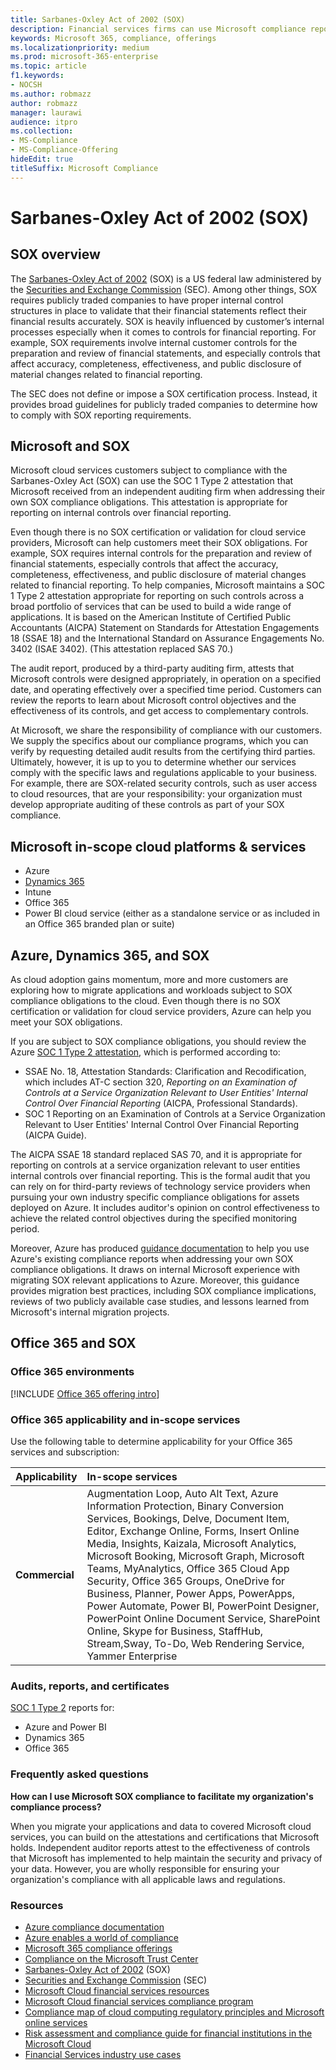 ```yaml
---
title: Sarbanes-Oxley Act of 2002 (SOX)
description: Financial services firms can use Microsoft compliance reports to address their compliance with the Sarbanes-Oxley Act.
keywords: Microsoft 365, compliance, offerings
ms.localizationpriority: medium
ms.prod: microsoft-365-enterprise
ms.topic: article
f1.keywords:
- NOCSH
ms.author: robmazz
author: robmazz
manager: laurawi
audience: itpro
ms.collection:
- MS-Compliance
- MS-Compliance-Offering
hideEdit: true
titleSuffix: Microsoft Compliance
---
```


# Sarbanes-Oxley Act of 2002 (SOX)

## SOX overview

The [Sarbanes-Oxley Act of 2002](https://www.congress.gov/bill/107th-congress/house-bill/3763) (SOX) is a US federal law administered by the [Securities and Exchange Commission](https://www.sec.gov/) (SEC). Among other things, SOX requires publicly traded companies to have proper internal control structures in place to validate that their financial statements reflect their financial results accurately. SOX is heavily influenced by customer’s internal processes especially when it comes to controls for financial reporting. For example, SOX requirements involve internal customer controls for the preparation and review of financial statements, and especially controls that affect accuracy, completeness, effectiveness, and public disclosure of material changes related to financial reporting.

The SEC does not define or impose a SOX certification process. Instead, it provides broad guidelines for publicly traded companies to determine how to comply with SOX reporting requirements.

## Microsoft and SOX

Microsoft cloud services customers subject to compliance with the Sarbanes-Oxley Act (SOX) can use the SOC 1 Type 2 attestation that Microsoft received from an independent auditing firm when addressing their own SOX compliance obligations. This attestation is appropriate for reporting on internal controls over financial reporting.

Even though there is no SOX certification or validation for cloud service providers, Microsoft can help customers meet their SOX obligations. For example, SOX requires internal controls for the preparation and review of financial statements, especially controls that affect the accuracy, completeness, effectiveness, and public disclosure of material changes related to financial reporting. To help companies, Microsoft maintains a SOC 1 Type 2 attestation appropriate for reporting on such controls across a broad portfolio of services that can be used to build a wide range of applications. It is based on the American Institute of Certified Public Accountants (AICPA) Statement on Standards for Attestation Engagements 18 (SSAE 18) and the International Standard on Assurance Engagements No. 3402 (ISAE 3402). (This attestation replaced SAS 70.)

The audit report, produced by a third-party auditing firm, attests that Microsoft controls were designed appropriately, in operation on a specified date, and operating effectively over a specified time period. Customers can review the reports to learn about Microsoft control objectives and the effectiveness of its controls, and get access to complementary controls.

At Microsoft, we share the responsibility of compliance with our customers. We supply the specifics about our compliance programs, which you can verify by requesting detailed audit results from the certifying third parties. Ultimately, however, it is up to you to determine whether our services comply with the specific laws and regulations applicable to your business. For example, there are SOX-related security controls, such as user access to cloud resources, that are your responsibility: your organization must develop appropriate auditing of these controls as part of your SOX compliance.

## Microsoft in-scope cloud platforms & services

- Azure
- [Dynamics 365](https://aka.ms/d365-compliance-list)
- Intune
- Office 365
- Power BI cloud service (either as a standalone service or as included in an Office 365 branded plan or suite)

## Azure, Dynamics 365, and SOX

As cloud adoption gains momentum, more and more customers are exploring how to migrate applications and workloads subject to SOX compliance obligations to the cloud. Even though there is no SOX certification or validation for cloud service providers, Azure can help you meet your SOX obligations.

If you are subject to SOX compliance obligations, you should review the Azure [SOC 1 Type 2 attestation](./offering-soc-1.md), which is performed according to:

- SSAE No. 18, Attestation Standards: Clarification and Recodification, which includes AT-C section 320, *Reporting on an Examination of Controls at a Service Organization Relevant to User Entities' Internal Control Over Financial Reporting* (AICPA, Professional Standards).
- SOC 1 Reporting on an Examination of Controls at a Service Organization Relevant to User Entities' Internal Control Over Financial Reporting (AICPA Guide).

The AICPA SSAE 18 standard replaced SAS 70, and it is appropriate for reporting on controls at a service organization relevant to user entities internal controls over financial reporting. This is the formal audit that you can rely on for third-party reviews of technology service providers when pursuing your own industry specific compliance obligations for assets deployed on Azure. It includes auditor's opinion on control effectiveness to achieve the related control objectives during the specified monitoring period.

Moreover, Azure has produced [guidance documentation](https://azure.microsoft.com/resources/microsoft-azure-guidance-for-sarbanes-oxley-sox/) to help you use Azure's existing compliance reports when addressing your own SOX compliance obligations. It draws on internal Microsoft experience with migrating SOX relevant applications to Azure. Moreover, this guidance provides migration best practices, including SOX compliance implications, reviews of two publicly available case studies, and lessons learned from Microsoft's internal migration projects.

## Office 365 and SOX

### Office 365 environments

[!INCLUDE [Office 365 offering intro](../includes/o365-offering-introduction.md)]

### Office 365 applicability and in-scope services

Use the following table to determine applicability for your Office 365 services and subscription:

| **Applicability** | **In-scope services** |
|:------------------|:----------------------|
| **Commercial** | Augmentation Loop, Auto Alt Text, Azure Information Protection, Binary Conversion Services, Bookings, Delve, Document Item, Editor, Exchange Online, Forms, Insert Online Media, Insights, Kaizala, Microsoft Analytics, Microsoft Booking, Microsoft Graph, Microsoft Teams, MyAnalytics, Office 365 Cloud App Security, Office 365 Groups, OneDrive for Business, Planner, Power Apps, PowerApps, Power Automate, Power BI, PowerPoint Designer, PowerPoint Online Document Service, SharePoint Online, Skype for Business, StaffHub, Stream,Sway, To-Do, Web Rendering Service, Yammer Enterprise  |

### Audits, reports, and certificates

[SOC 1 Type 2](offering-SOC.md) reports for:

- Azure and Power BI
- Dynamics 365
- Office 365

### Frequently asked questions

**How can I use Microsoft SOX compliance to facilitate my organization's compliance process?**

When you migrate your applications and data to covered Microsoft cloud services, you can build on the attestations and certifications that Microsoft holds. Independent auditor reports attest to the effectiveness of controls that Microsoft has implemented to help maintain the security and privacy of your data. However, you are wholly responsible for ensuring your organization's compliance with all applicable laws and regulations.

### Resources

- [Azure compliance documentation](/azure/compliance/)
- [Azure enables a world of compliance](https://azure.microsoft.com/resources/azure-enables-a-world-of-compliance/)
- [Microsoft 365 compliance offerings](/compliance/regulatory/offering-home)
- [Compliance on the Microsoft Trust Center](https://www.microsoft.com/trust-center/compliance/compliance-overview)
- [Sarbanes-Oxley Act of 2002](https://www.congress.gov/bill/107th-congress/house-bill/3763) (SOX)
- [Securities and Exchange Commission](https://www.sec.gov/) (SEC)
- [Microsoft Cloud financial services resources](https://servicetrust.microsoft.com/viewpage/financialservicesoverview)
- [Microsoft Cloud financial services compliance program](https://aka.ms/FSCP-Print)
- [Compliance map of cloud computing regulatory principles and Microsoft online services](https://servicetrust.microsoft.com/ViewPage/TrustDocuments?command=Download&downloadType=Document&downloadId=5b483567-00b0-4d86-96ae-ee887dadb61c&docTab=6d000410-c9e9-11e7-9a91-892aae8839ad_Compliance_Guides)
- [Risk assessment and compliance guide for financial institutions in the Microsoft Cloud](https://azure.microsoft.com/resources/risk-assessment-and-compliance-guide-for-financial-institutions-in-the-microsoft-cloud-/)
- [Financial Services industry use cases](/azure/industry/financial/)
